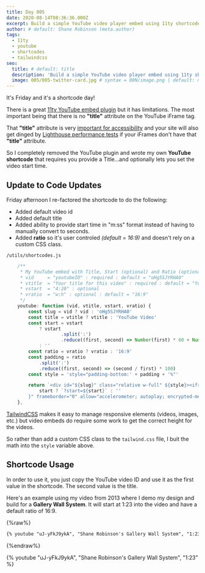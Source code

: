 ```yaml
---
title: Day 005
date: 2020-08-14T08:36:36.000Z
excerpt: Build a simple YouTube video player embed using 11ty shortcodes and TailwindCSS
author: # default: Shane Robinson (meta.author)
tags:
  - 11ty
  - youtube
  - shortcodes
  - tailwindcss
seo:
  title: # default: title
  description: 'Build a simple YouTube video player embed using 11ty shortcodes and TailwindCSS' # default: meta.description
  image: 005/005-twitter-card.jpg # syntax = 00N/image.png | default: meta.image
---
```


It's Friday and it's a shortcode day!

There is a great [11ty YouTube embed plugin](https://www.npmjs.com/package/eleventy-plugin-youtube-embed) but it has limitations. The most important being that there is no **"title"** attribute on the YouTube iFrame tag.

That **"title"** attribute is very [important for accessibility](https://developer.mozilla.org/en-US/docs/Web/HTML/Element/iframe#Accessibility_concern) and your site will also get dinged by [Lighthouse performance tests](https://developers.google.com/web/tools/lighthouse) if your iFrames don't have that **"title"** attribute.

So I completely removed the YouTube plugin and wrote my own **YouTube shortcode** that requires you provide a Title...and optionally lets you set the video start time.

## Update to Code Updates

Friday afternoon I re-factored the shortcode to do the following:

- Added default video id
- Added default title
- Added ability to provide start time in "m:ss" format instead of having to manually convert to seconds.
- Added **ratio** so it's user controled *(default = 16:9)* and doesn't rely on a custom CSS class. 

`/utils/shortcodes.js`

```js
	/**
	 * My YouTube embed with Title, Start (optional) and Ratio (optional)
	 * vid     = "youtubeID" : required : default = "oHg5SJYRHA0"
	 * vtitle  = "Your title for this video" : required : default = "YouTube Video"
	 * vstart  = "4:20" : optional
	 * vratio  = "w:h" : optional : default = "16:9"
	 */
	youtube: function (vid, vtitle, vstart, vratio) {
		const slug = vid ? vid : 'oHg5SJYRHA0'
		const title = vtitle ? vtitle : 'YouTube Video'
		const start = vstart
			? vstart
					.split(':')
					.reduce((first, second) => Number(first) * 60 + Number(second))
			: ''
		const ratio = vratio ? vratio : '16:9'
		const padding = ratio
			.split(':')
			.reduce((first, second) => (second / first) * 100)
		const style = 'style="padding-bottom:' + padding + '%"'

		return `<div id="${slug}" class="relative w-full" ${style}><iframe class="absolute top-0 bottom-0 left-0 right-0 w-full h-full" width="100%" height="100%" title="${title}" src="https://www.youtube.com/embed/${slug}${
			start ? `?start=${start}` : ''
		}" frameborder="0" allow="accelerometer; autoplay; encrypted-media; gyroscope; picture-in-picture" allowfullscreen loading="lazy"></iframe></div>`
	},
```

[TailwindCSS](https://tailwindcss.com) makes it easy to manage responsive elements (videos, images, etc.) but video embeds do require some work to get the correct height for the videos.

So rather than add a custom CSS class to the `tailwind.css` file, I buit the math into the `style` variable above. 

## Shortcode Usage

In order to use it, you just copy the YouTube video ID and use it as the first value in the shortcode. The second value is the title.

Here's an example using my video from 2013 where I demo my design and build for a **Gallery Wall System**. It will start at 1:23 into the video and have a default ratio of 16:9. 

{%raw%}
```html
{% youtube "uJ-yFkJ9ykA", "Shane Robinson's Gallery Wall System", "1:23" %}
```
{%endraw%}

{% youtube "uJ-yFkJ9ykA", "Shane Robinson's Gallery Wall System", "1:23" %}
